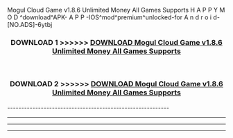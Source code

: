  Mogul Cloud Game v1.8.6 Unlimited Money All Games Supports  H A P P Y M O D ^download^APK- A P P -IOS^mod^premium^unlocked-for A n d r o i d-[NO.ADS]-6ytbj



<div align="center">

<h3>DOWNLOAD 1 >>>>>> <a href="https://anycloud-bhq.pages.dev/?file=en- Mogul Cloud Game v1.8.6 Unlimited Money All Games Supports ">DOWNLOAD Mogul Cloud Game v1.8.6 Unlimited Money All Games Supports  </a></h3><br>

<h3>DOWNLOAD 2 >>>>>> <a href="https://anycloud-bhq.pages.dev/?file=en- Mogul Cloud Game v1.8.6 Unlimited Money All Games Supports ">DOWNLOAD Mogul Cloud Game v1.8.6 Unlimited Money All Games Supports  </a></h3>

</div>
----------------------------------------------------------

----------------------------------------------------------

----------------------------------------------------------

----------------------------------------------------------



